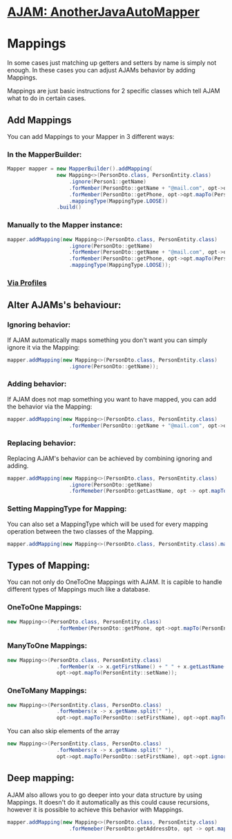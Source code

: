 # [AJAM: AnotherJavaAutoMapper](https://raphaeleckmayr.github.io/AnotherJavaAutoMapper)

# Mappings
In some cases just matching up getters and setters by name is simply not enough. In these cases you can adjust AJAMs behavior by adding Mappings.

Mappings are just basic instructions for 2 specific classes which tell AJAM what to do in certain cases.

## Add Mappings
You can add Mappings to your Mapper in 3 different ways:

### In the MapperBuilder:
```Java
Mapper mapper = new MapperBuilder().addMapping(
                new Mapping<>(PersonDto.class, PersonEntity.class)
                    .ignore(Person1::getName)
                    .forMember(PersonDto::getName + "@mail.com", opt->opt.mapTo(PersonEntity::seteMail))
                    .forMember(PersonDto::getPhone, opt->opt.mapTo(PersonEntity::setPhoneNumber))
                    .mappingType(MappingType.LOOSE))
                .build()
```

### Manually to the Mapper instance:
```java
mapper.addMapping(new Mapping<>(PersonDto.class, PersonEntity.class)
                    .ignore(PersonDto::getName)
                    .forMember(PersonDto::getName + "@mail.com", opt->opt.mapTo(PersonEntity::seteMail))
                    .forMember(PersonDto::getPhone, opt->opt.mapTo(PersonEntity::setPhoneNumber))
                    .mappingType(MappingType.LOOSE));
```
### [Via Profiles](https://raphaeleckmayr.github.io/AnotherJavaAutoMapper/Pages/Profiles.html)


## Alter AJAMs's behaviour:

### Ignoring behavior:
If AJAM automatically maps something you don't want you can simply ignore it via the Mapping:
```java
mapper.addMapping(new Mapping<>(PersonDto.class, PersonEntity.class)
                    .ignore(PersonDto::getName));
```

### Adding behavior:
If AJAM does not map something you want to have mapped, you can add the behavior via the Mapping:
```java
mapper.addMapping(new Mapping<>(PersonDto.class, PersonEntity.class)
                    .forMember(PersonDto::getName + "@mail.com", opt->opt.mapTo(PersonEntity::seteMail)));
```

### Replacing behavior:
Replacing AJAM's behavior can be achieved by combining ignoring and adding.
```java
mapper.addMapping(new Mapping<>(PersonDto.class, PersonEntity.class)
                    .ignore(PersonDto::getName)
                    .forMemeber(PersonDto:getLastName, opt -> opt.mapTo(PersonEntity::setName));
```

### Setting MappingType for Mapping:
You can also set a MappingType which will be used for every mapping operation between the two classes of the Mapping.
```java
mapper.addMapping(new Mapping<>(PersonDto.class, PersonEntity.class).mappingType(MappingType.LOOSE));
```

## Types of Mapping:
You can not only do OneToOne Mappings with AJAM. It is capible to handle different types of Mappings much like a database.
### OneToOne Mappings:
```java
new Mapping<>(PersonDto.class, PersonEntity.class)
                .forMember(PersonDto::getPhone, opt->opt.mapTo(PersonEntity::setPhoneNumber));
```

### ManyToOne Mappings:
```java
new Mapping<>(PersonDto.class, PersonEntity.class)
                .forMember(x -> x.getFirstName() + " " + x.getLastName(),
                opt->opt.mapTo(PersonEntity::setName));
```

### OneToMany Mappings:
```java
new Mapping<>(PersonEntity.class, PersonDto.class)
                .forMembers(x -> x.getName.split(" "),
                opt->opt.mapTo(PersonDto::setFirstName), opt->opt.mapTo(PersonDto::setLastName));
```
You can also skip elements of the array
```java
new Mapping<>(PersonEntity.class, PersonDto.class)
                .forMembers(x -> x.getName.split(" "),
                opt->opt.mapTo(PersonDto::setFirstName), opt->opt.ignore());
```

## Deep mapping:
AJAM also allows you to go deeper into your data structure by using Mappings. It doesn't do it automatically as this could cause recursions, however it is possible to achieve this behavior with Mappings.
```java
mapper.addMapping(new Mapping<>(PersonDto.class, PersonEntity.class)
                    .forMemeber(PersonDto:getAddressDto, opt -> opt.mapTo(x -> x.setAddress(mapper.map(Address.class, x))));
```
